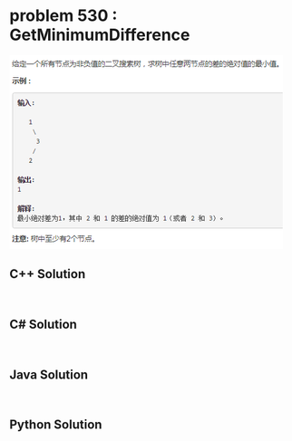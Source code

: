 
# problem 530 : GetMinimumDifference

<img src="https://github.com/Peefy/PeefyLeetCode/blob/master/doc/501-600/530.GetMinimumDifference/problem.png"/>

## C++ Solution

```c++



```

## C# Solution

```csharp



```

## Java Solution

```java



```

## Python Solution

```python



```





